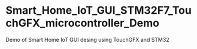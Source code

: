 # Smart_Home_IoT_GUI_STM32F7_TouchGFX_microcontroller_Demo
Demo of Smart Home IoT GUI desing using TouchGFX and STM32
